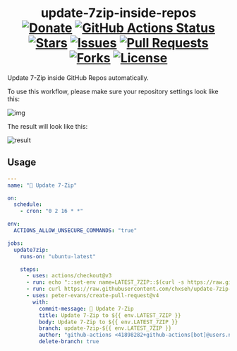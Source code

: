 <div align="center">
<h1>update-7zip-inside-repos<br>
<a href="https://chse.dev/donate"><img alt="Donate" src="https://img.shields.io/badge/Donate_To_This_Project-brightgreen"></a>
<a href="https://github.com/chxseh/update-7zip-inside-repos/actions/workflows/linter.yml"><img alt="GitHub Actions Status" src="https://github.com/chxseh/update-7zip-inside-repos/actions/workflows/linter.yml/badge.svg"></a>
<a href="https://github.com/chxseh/update-7zip-inside-repos/stargazers"><img alt="Stars" src="https://img.shields.io/github/stars/chxseh/update-7zip-inside-repos"></a>
<a href="https://github.com/chxseh/update-7zip-inside-repos/issues"><img alt="Issues" src="https://img.shields.io/github/issues/chxseh/update-7zip-inside-repos"></a>
<a href="https://github.com/chxseh/update-7zip-inside-repos/pulls"><img alt="Pull Requests" src="https://img.shields.io/github/issues-pr/chxseh/update-7zip-inside-repos"></a>
<a href="https://github.com/chxseh/update-7zip-inside-repos/network"><img alt="Forks" src="https://img.shields.io/github/forks/chxseh/update-7zip-inside-repos"></a>
<a href="https://github.com/chxseh/update-7zip-inside-repos/blob/main/LICENSE.md"><img alt="License" src="https://img.shields.io/github/license/chxseh/update-7zip-inside-repos"></a>
</h1></div>

Update 7-Zip inside GitHub Repos automatically.

To use this workflow, please make sure your repository settings look like this:

![img](https://i.imgur.com/NsPU9Gh.png)

The result will look like this:

![result](https://i.imgur.com/DgmecQJ.png)

## Usage

```yaml
---
name: "📝 Update 7-Zip"

on:
  schedule:
    - cron: "0 2 16 * *"

env:
  ACTIONS_ALLOW_UNSECURE_COMMANDS: "true"

jobs:
  update7zip:
    runs-on: "ubuntu-latest"

    steps:
      - uses: actions/checkout@v3
      - run: echo "::set-env name=LATEST_7ZIP::$(curl -s https://raw.githubusercontent.com/chxseh/update-7zip-inside-repos/main/latest/latest.txt | head -n 1)"
      - run: curl https://raw.githubusercontent.com/chxseh/update-7zip-inside-repos/main/update-repos/update.sh | bash
      - uses: peter-evans/create-pull-request@v4
        with:
          commit-message: 📝 Update 7-Zip
          title: Update 7-Zip to ${{ env.LATEST_7ZIP }}
          body: Update 7-Zip to ${{ env.LATEST_7ZIP }}
          branch: update-7zip-${{ env.LATEST_7ZIP }}
          author: "github-actions <41898282+github-actions[bot]@users.noreply.github.com>"
          delete-branch: true

```
